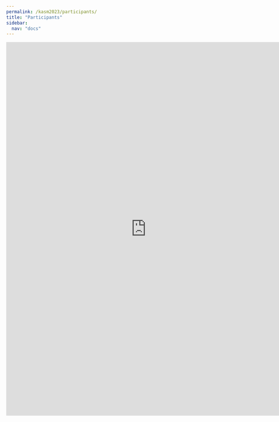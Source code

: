 ```yaml
---
permalink: /kasm2023/participants/
title: "Participants"
sidebar:
  nav: "docs"
---
```


<iframe src="https://docs.google.com/spreadsheets/d/e/2PACX-1vQDYP4Kfopnux43D3xe1wEkLllpa6Vqm88r5njF_V28d9o_dHNFac0WhrL-2-pDp6VjZCQb5ajYgWjw/pubhtml?gid=1215764555&single=true&amp;widget=true&amp;headers=false" width="750" height="1000" frameborder="0" marginheight="0" marginwidth="0"></iframe>
